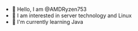 - 👋 Hello, I am @AMDRyzen753
- 👀 I am interested in server technology and Linux
- 🌱 I'm currently learning Java
<!---
AMDRyzen753/AMDRyzen753 is a ✨ special ✨ repository because its `README.md` (this file) appears on your GitHub profile.
You can click the Preview link to take a look at your changes.
--->
